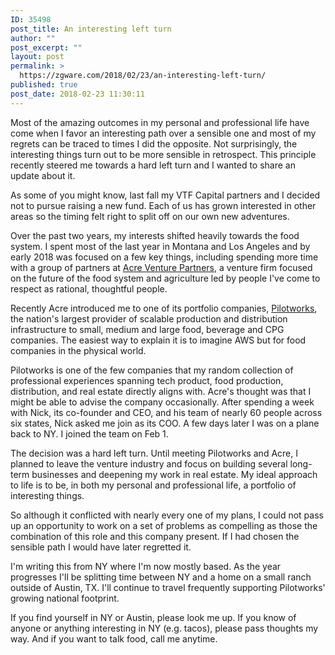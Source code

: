 ```yaml
---
ID: 35498
post_title: An interesting left turn
author: ""
post_excerpt: ""
layout: post
permalink: >
  https://zgware.com/2018/02/23/an-interesting-left-turn/
published: true
post_date: 2018-02-23 11:30:11
---
```

Most of the amazing outcomes in my personal and professional life have come when I favor an interesting path over a sensible one and most of my regrets can be traced to times I did the opposite. Not surprisingly, the interesting things turn out to be more sensible in retrospect. This principle recently steered me towards a hard left turn and I wanted to share an update about it.

As some of you might know, last fall my VTF Capital partners and I decided not to pursue raising a new fund. Each of us has grown interested in other areas so the timing felt right to split off on our own new adventures.

Over the past two years, my interests shifted heavily towards the food system. I spent most of the last year in Montana and Los Angeles and by early 2018 was focused on a few key things, including spending more time with a group of partners at <a href="http://acre.vc/">Acre Venture Partners</a>, a venture firm focused on the future of the food system and agriculture led by people I've come to respect as rational, thoughtful people.

Recently Acre introduced me to one of its portfolio companies, <a href="http://thepilotworks.com">Pilotworks</a>, the nation's largest provider of scalable production and distribution infrastructure to small, medium and large food, beverage and CPG companies. The easiest way to explain it is to imagine AWS but for food companies in the physical world.

Pilotworks is one of the few companies that my random collection of professional experiences spanning tech product, food production, distribution, and real estate directly aligns with. Acre's thought was that I might be able to advise the company occasionally. After spending a week with Nick, its co-founder and CEO, and his team of nearly 60 people across six states, Nick asked me join as its COO. A few days later I was on a plane back to NY. I joined the team on Feb 1.

The decision was a hard left turn. Until meeting Pilotworks and Acre, I planned to leave the venture industry and focus on building several long-term businesses and deepening my work in real estate. My ideal approach to life is to be, in both my personal and professional life, a portfolio of interesting things.

So although it conflicted with nearly every one of my plans, I could not pass up an opportunity to work on a set of problems as compelling as those the combination of this role and this company present. If I had chosen the sensible path I would have later regretted it.

I'm writing this from NY where I'm now mostly based. As the year progresses I'll be splitting time between NY and a home on a small ranch outside of Austin, TX. I'll continue to travel frequently supporting Pilotworks' growing national footprint.

If you find yourself in NY or Austin, please look me up. If you know of anyone or anything interesting in NY (e.g. tacos), please pass thoughts my way. And if you want to talk food, call me anytime.